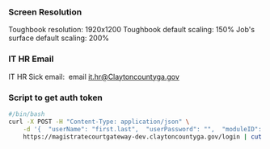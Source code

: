 ### Screen Resolution
Toughbook resolution: 1920x1200
Toughbook default scaling: 150%
Job's surface default scaling: 200%

### IT HR Email 
IT HR Sick email:  email it.hr@Claytoncountyga.gov

### Script to get auth token
```bash
#/bin/bash
curl -X POST -H "Content-Type: application/json" \
    -d '{  "userName": "first.last",  "userPassword": "",  "moduleID": 1 }' \
    https://magistratecourtgateway-dev.claytoncountyga.gov/login | cut -d ":" -f 2 | cut -d "}" -f 1 | cut -d '"' -f
```




